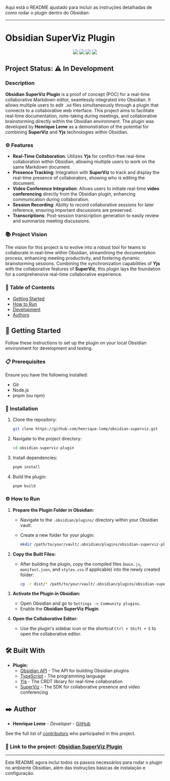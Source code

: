 Aqui está o README ajustado para incluir as instruções detalhadas de como rodar o plugin dentro do Obsidian:

---

# Obsidian SuperViz Plugin

<p align="center">
  <img src="https://img.shields.io/static/v1?label=Obsidian&message=plugin&color=blue&style=for-the-badge&logo=obsidian"/>
  <img src="https://img.shields.io/static/v1?label=TypeScript&message=language&color=blue&style=for-the-badge&logo=typescript"/>
  <img src="https://img.shields.io/static/v1?label=Yjs&message=real-time%20collaboration&color=purple&style=for-the-badge&logo=none"/>
  <img src="https://img.shields.io/static/v1?label=SuperViz&message=collaboration&color=red&style=for-the-badge&logo=none"/>
</p>

## Project Status: ⚠️ In Development

### Description

**Obsidian SuperViz Plugin** is a proof of concept (POC) for a real-time collaborative Markdown editor, seamlessly integrated into Obsidian. It allows multiple users to edit `.md` files simultaneously through a plugin that connects to a collaborative web interface. This project aims to facilitate real-time documentation, note-taking during meetings, and collaborative brainstorming directly within the Obsidian environment. The plugin was developed by **Henrique Leme** as a demonstration of the potential for combining **SuperViz** and **Yjs** technologies within Obsidian.

### ⚙️ Features

-   **Real-Time Collaboration**: Utilizes **Yjs** for conflict-free real-time collaboration within Obsidian, allowing multiple users to work on the same Markdown document.
-   **Presence Tracking**: Integration with **SuperViz** to track and display the real-time presence of collaborators, showing who is editing the document.
-   **Video Conference Integration**: Allows users to initiate real-time **video conferencing** directly from the Obsidian plugin, enhancing communication during collaboration.
-   **Session Recording**: Ability to record collaborative sessions for later reference, ensuring important discussions are preserved.
-   **Transcriptions**: Post-session transcription generation to easily review and summarize meeting discussions.

### 📚 Project Vision

The vision for this project is to evolve into a robust tool for teams to collaborate in real-time within Obsidian, streamlining the documentation process, enhancing meeting productivity, and fostering dynamic brainstorming sessions. Combining the synchronization capabilities of **Yjs** with the collaborative features of **SuperViz**, this plugin lays the foundation for a comprehensive real-time collaborative experience.

### 📝 Table of Contents

-   [Getting Started](#getting-started)
-   [How to Run](#how-to-run)
-   [Development](#development)
-   [Authors](#authors)

## 🚀 Getting Started

Follow these instructions to set up the plugin on your local Obsidian environment for development and testing.

### 📋 Prerequisites

Ensure you have the following installed:

-   Git
-   Node.js
-   pnpm (ou npm)

### 🔧 Installation

1. Clone the repository:

    ```sh
    git clone https://github.com/henrique-leme/obsidian-superviz.git
    ```

2. Navigate to the project directory:

    ```sh
    cd obsidian-superviz-plugin
    ```

3. Install dependencies:

    ```sh
    pnpm install
    ```

4. Build the plugin:

    ```sh
    pnpm build
    ```

### ⚙️ How to Run

1. **Prepare the Plugin Folder in Obsidian:**

    - Navigate to the `.obsidian/plugins/` directory within your Obsidian vault.

    - Create a new folder for your plugin:

        ```sh
        mkdir /path/to/your/vault/.obsidian/plugins/obsidian-superviz-plugin
        ```

2. **Copy the Built Files:**

    - After building the plugin, copy the compiled files (`main.js`, `manifest.json`, and `styles.css` if applicable) into the newly created folder:

        ```sh
        cp -r dist/* /path/to/your/vault/.obsidian/plugins/obsidian-superviz-plugin/
        ```

3. **Activate the Plugin in Obsidian:**

    - Open Obsidian and go to `Settings -> Community plugins`.
    - Enable the **Obsidian SuperViz Plugin**.

4. **Open the Collaborative Editor:**

    - Use the plugin's sidebar icon or the shortcut `Ctrl + Shift + E` to open the collaborative editor.

## 🛠️ Built With

-   **Plugin:**
    -   [Obsidian API](https://github.com/obsidianmd/obsidian-api) - The API for building Obsidian plugins
    -   [TypeScript](https://www.typescriptlang.org/) - The programming language
    -   [Yjs](https://yjs.dev/) - The CRDT library for real-time collaboration
    -   [SuperViz](https://superviz.com/) - The SDK for collaborative presence and video conferencing

## ✒️ Author

-   **Henrique Leme** - _Developer_ - [GitHub](https://github.com/henrique-leme)

See the full list of [contributors](https://github.com/henrique-leme/obsidian-superviz/contributors) who participated in this project.

### 🔗 Link to the project: [Obsidian SuperViz Plugin](https://github.com/henrique-leme/obsidian-superviz/tree/main/obsidian-superviz-plugin)

---

Este README agora inclui todos os passos necessários para rodar o plugin no ambiente Obsidian, além das instruções básicas de instalação e configuração.
